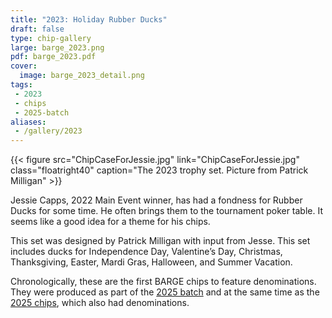 ```yaml
---
title: "2023: Holiday Rubber Ducks"
draft: false
type: chip-gallery
large: barge_2023.png
pdf: barge_2023.pdf
cover:
  image: barge_2023_detail.png
tags:
 - 2023
 - chips
 - 2025-batch
aliases:
 - /gallery/2023
---
```

{{< figure src="ChipCaseForJessie.jpg"
    link="ChipCaseForJessie.jpg"
    class="floatright40" 
    caption="The 2023 trophy set. Picture from Patrick Milligan" >}}

Jessie Capps, 2022 Main Event winner, has had a fondness for Rubber Ducks for
some time.  He often brings them to the tournament poker table.  It seems like
a good idea for a theme for his chips.

This set was designed by Patrick Milligan with input from Jesse.
This set includes ducks for Independence Day, Valentine’s Day, Christmas,
Thanksgiving, Easter, Mardi Gras, Halloween, and Summer Vacation.

Chronologically, these are the first BARGE chips to feature denominations.
They were produced as part of the [2025 batch](/tags/2025-batch/)
and at the same time as the [2025 chips](../2025/), which also had denominations.
